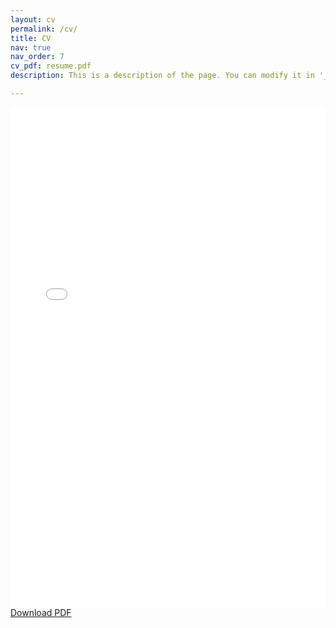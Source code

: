 ```yaml
---
layout: cv
permalink: /cv/
title: CV
nav: true
nav_order: 7
cv_pdf: resume.pdf
description: This is a description of the page. You can modify it in '_pages/cv.md'. You can also change or remove the top pdf download button.

---
```



<embed src="/assets/pdf/resume.pdf" width="100%" height="800px" type="application/pdf">
<a href="/assets/pdf/resume.pdf" download="resume.pdf">Download PDF</a>
